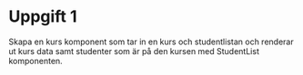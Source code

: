 
# Uppgift 1

Skapa en kurs komponent som tar in en kurs och studentlistan och renderar ut kurs data samt studenter som är på den kursen med StudentList komponenten.